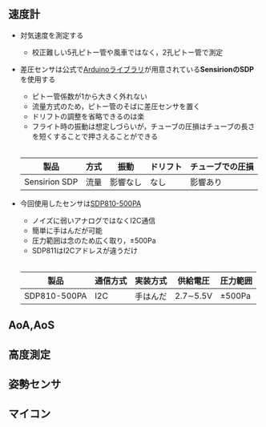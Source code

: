 ## 速度計
- 対気速度を測定する
  - 校正難しい5孔ピトー管や風車ではなく，2孔ピトー管で測定
    
- 差圧センサは公式で[Arduinoライブラリ](https://github.com/Sensirion/arduino-i2c-sdp)が用意されている**SensirionのSDP**を使用する
  - ピトー管係数が1から大きく外れない
  - 流量方式のため，ピトー管のそばに差圧センサを置く
  - ドリフトの調整を省略できるのは楽
  - フライト時の振動は想定しづらいが，チューブの圧損はチューブの長さを短くすることで押さえることができる
  <br>
  
  | 製品 | 方式 | 振動 | ドリフト | チューブでの圧損 |
  |--------|--------|--------|--------|--------|
  | Sensirion SDP | 流量 | 影響なし | なし | 影響あり |
    
- 今回使用したセンサは[SDP810-500PA](https://sensirion.com/jp/products/catalog/SDP810-500Pa)
  - ノイズに弱いアナログではなくI2C通信
  - 簡単に手はんだが可能
  - 圧力範囲は念のため広く取り，±500Pa
  - SDP811はI2Cアドレスが違うだけ
  <br>

  | 製品 | 通信方式 | 実装方式 | 供給電圧 | 圧力範囲 |
  |--------|--------|--------|--------|--------|
  | SDP810-500PA | I2C | 手はんだ | 2.7∼5.5V | ±500Pa |


## AoA,AoS

## 高度測定
## 姿勢センサ
## マイコン

